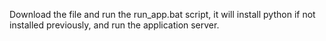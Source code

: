 Download the file and run the run_app.bat script, it will install python if not installed previously, and run the application server.